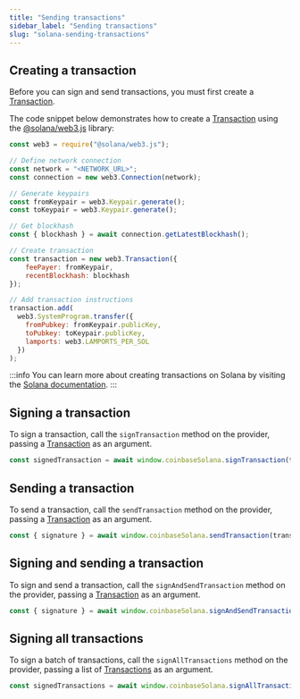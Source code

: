 ```yaml
---
title: "Sending transactions"
sidebar_label: "Sending transactions"
slug: "solana-sending-transactions"
---
```


## Creating a transaction

Before you can sign and send transactions, you must first create a [Transaction](https://solana-labs.github.io/solana-web3.js/classes/Transaction.html).

The code snippet below demonstrates how to create a [Transaction](https://solana-labs.github.io/solana-web3.js/classes/Transaction.html) using the [@solana/web3.js](https://solana-labs.github.io/solana-web3.js/index.html) library:

```javascript
const web3 = require("@solana/web3.js");

// Define network connection
const network = "<NETWORK_URL>";
const connection = new web3.Connection(network);

// Generate keypairs
const fromKeypair = web3.Keypair.generate();
const toKeypair = web3.Keypair.generate();

// Get blockhash
const { blockhash } = await connection.getLatestBlockhash();

// Create transaction
const transaction = new web3.Transaction({
    feePayer: fromKeypair,
    recentBlockhash: blockhash
});

// Add transaction instructions
transaction.add(
  web3.SystemProgram.transfer({
    fromPubkey: fromKeypair.publicKey,
    toPubkey: toKeypair.publicKey,
    lamports: web3.LAMPORTS_PER_SOL
  })
);

```

:::info
You can learn more about creating transactions on Solana by visiting the [Solana documentation](https://docs.solana.com/developing/clients/javascript-api#creating-and-sending-transactions).
:::

## Signing a transaction

To sign a transaction, call the `signTransaction` method on the provider, passing a [Transaction](https://solana-labs.github.io/solana-web3.js/classes/Transaction.html) as an argument.

```javascript
const signedTransaction = await window.coinbaseSolana.signTransaction(transaction);
```

## Sending a transaction

To send a transaction, call the `sendTransaction` method on the provider, passing a [Transaction](https://solana-labs.github.io/solana-web3.js/classes/Transaction.html) as an argument.

```javascript
const { signature } = await window.coinbaseSolana.sendTransaction(transaction);
```

## Signing and sending a transaction

To sign and send a transaction, call the `signAndSendTransaction` method on the provider, passing a [Transaction](https://solana-labs.github.io/solana-web3.js/classes/Transaction.html) as an argument.

```javascript
const { signature } = await window.coinbaseSolana.signAndSendTransaction(transaction);
```

## Signing all transactions

To sign a batch of transactions, call the `signAllTransactions` method on the provider, passing a list of [Transactions](https://solana-labs.github.io/solana-web3.js/classes/Transaction.html) as an argument.

```javascript
const signedTransactions = await window.coinbaseSolana.signAllTransactions(transactions);
```
